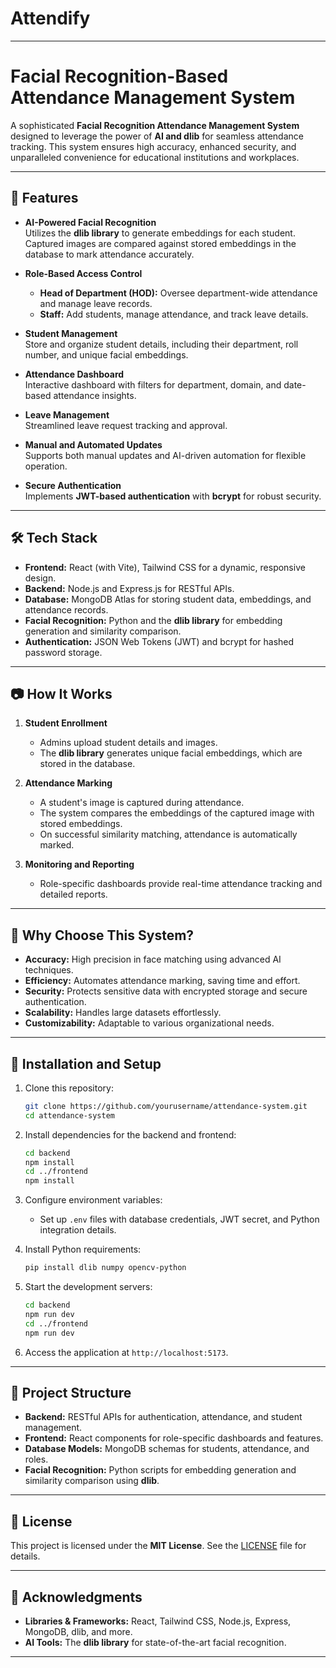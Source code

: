 # Attendify

---

# Facial Recognition-Based Attendance Management System

A sophisticated **Facial Recognition Attendance Management System** designed to leverage the power of **AI and dlib** for seamless attendance tracking. This system ensures high accuracy, enhanced security, and unparalleled convenience for educational institutions and workplaces.

---

## 🚀 Features

- **AI-Powered Facial Recognition**  
  Utilizes the **dlib library** to generate embeddings for each student. Captured images are compared against stored embeddings in the database to mark attendance accurately.

- **Role-Based Access Control**  
  - **Head of Department (HOD):** Oversee department-wide attendance and manage leave records.
  - **Staff:** Add students, manage attendance, and track leave details.

- **Student Management**  
  Store and organize student details, including their department, roll number, and unique facial embeddings.

- **Attendance Dashboard**  
  Interactive dashboard with filters for department, domain, and date-based attendance insights.

- **Leave Management**  
  Streamlined leave request tracking and approval.

- **Manual and Automated Updates**  
  Supports both manual updates and AI-driven automation for flexible operation.

- **Secure Authentication**  
  Implements **JWT-based authentication** with **bcrypt** for robust security.

---

## 🛠️ Tech Stack

- **Frontend:** React (with Vite), Tailwind CSS for a dynamic, responsive design.
- **Backend:** Node.js and Express.js for RESTful APIs.
- **Database:** MongoDB Atlas for storing student data, embeddings, and attendance records.
- **Facial Recognition:** Python and the **dlib library** for embedding generation and similarity comparison.
- **Authentication:** JSON Web Tokens (JWT) and bcrypt for hashed password storage.

---

## 📷 How It Works

1. **Student Enrollment**  
   - Admins upload student details and images.
   - The **dlib library** generates unique facial embeddings, which are stored in the database.

2. **Attendance Marking**  
   - A student's image is captured during attendance.
   - The system compares the embeddings of the captured image with stored embeddings.
   - On successful similarity matching, attendance is automatically marked.

3. **Monitoring and Reporting**  
   - Role-specific dashboards provide real-time attendance tracking and detailed reports.

---

## 🌟 Why Choose This System?

- **Accuracy:** High precision in face matching using advanced AI techniques.
- **Efficiency:** Automates attendance marking, saving time and effort.
- **Security:** Protects sensitive data with encrypted storage and secure authentication.
- **Scalability:** Handles large datasets effortlessly.
- **Customizability:** Adaptable to various organizational needs.

---

## 🔧 Installation and Setup

1. Clone this repository:
   ```bash
   git clone https://github.com/yourusername/attendance-system.git
   cd attendance-system
   ```

2. Install dependencies for the backend and frontend:
   ```bash
   cd backend
   npm install
   cd ../frontend
   npm install
   ```

3. Configure environment variables:
   - Set up `.env` files with database credentials, JWT secret, and Python integration details.

4. Install Python requirements:
   ```bash
   pip install dlib numpy opencv-python
   ```

5. Start the development servers:
   ```bash
   cd backend
   npm run dev
   cd ../frontend
   npm run dev
   ```

6. Access the application at `http://localhost:5173`.

---

## 📂 Project Structure

- **Backend:** RESTful APIs for authentication, attendance, and student management.
- **Frontend:** React components for role-specific dashboards and features.
- **Database Models:** MongoDB schemas for students, attendance, and roles.
- **Facial Recognition:** Python scripts for embedding generation and similarity comparison using **dlib**.

---

## 📜 License

This project is licensed under the **MIT License**. See the [LICENSE](LICENSE) file for details.

---

## 🌟 Acknowledgments

- **Libraries & Frameworks:** React, Tailwind CSS, Node.js, Express, MongoDB, dlib, and more.
- **AI Tools:** The **dlib library** for state-of-the-art facial recognition.

---
